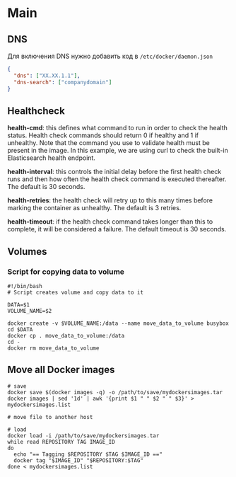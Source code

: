 # Main

## DNS

Для включения DNS нужно добавить код в `/etc/docker/daemon.json`

```json
{
  "dns": ["XX.XX.1.1"],
  "dns-search": ["companydomain"]
}
```

## Healthcheck

**health-cmd**: this defines what command to run in order to check the health status. Health check commands should return 0 if healthy and 1 if unhealthy. Note that the command you use to validate health must be present in the image. In this example, we are using curl to check the built-in Elasticsearch health endpoint.

**health-interval**: this controls the initial delay before the first health check runs and then how often the health check command is executed thereafter. The default is 30 seconds.

**health-retries**: the health check will retry up to this many times before marking the container as unhealthy. The default is 3 retries.

**health-timeout**: if the health check command takes longer than this to complete, it will be considered a failure. The default timeout is 30 seconds.

## Volumes

### Script for copying data to volume

```shell
#!/bin/bash
# Script creates volume and copy data to it

DATA=$1
VOLUME_NAME=$2

docker create -v $VOLUME_NAME:/data --name move_data_to_volume busybox
cd $DATA
docker cp . move_data_to_volume:/data
cd -
docker rm move_data_to_volume
```

## Move all Docker images

```shell
# save
docker save $(docker images -q) -o /path/to/save/mydockersimages.tar
docker images | sed '1d' | awk '{print $1 " " $2 " " $3}' > mydockersimages.list

# move file to another host

# load
docker load -i /path/to/save/mydockersimages.tar
while read REPOSITORY TAG IMAGE_ID
do
  echo "== Tagging $REPOSITORY $TAG $IMAGE_ID =="
  docker tag "$IMAGE_ID" "$REPOSITORY:$TAG"
done < mydockersimages.list
```
